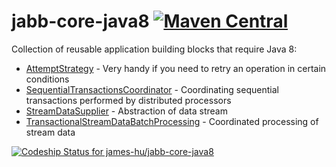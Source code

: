 # jabb-core-java8 [![Maven Central](https://maven-badges.herokuapp.com/maven-central/net.sf.jabb/jabb-core-java8/badge.svg)](https://maven-badges.herokuapp.com/maven-central/net.sf.jabb/jabb-core-java8)

Collection of reusable application building blocks that require Java 8:

* [AttemptStrategy](https://github.com/james-hu/jabb-core-java8/wiki/AttemptStrategy) - Very handy if you need to retry an operation in certain conditions
* [SequentialTransactionsCoordinator](https://github.com/james-hu/jabb-core-java8/wiki/SequentialTransactionsCoordinator) - Coordinating sequential transactions performed by distributed processors
* [StreamDataSupplier](https://github.com/james-hu/jabb-core-java8/wiki/StreamDataSupplier) - Abstraction of data stream
* [TransactionalStreamDataBatchProcessing](https://github.com/james-hu/jabb-core-java8/wiki/TransactionalStreamDataBatchProcessing) - Coordinated processing of stream data

[![Codeship Status for james-hu/jabb-core-java8](https://codeship.com/projects/bba807c0-a5f8-0132-667d-0e35fa3a3375/status?branch=master)](https://codeship.com/projects/66886)